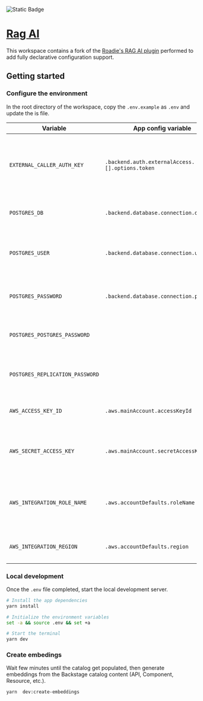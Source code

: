 ![Static Badge](https://img.shields.io/badge/maintenance_status-active-green)

# [Rag AI](https://roadie.io/backstage/plugins/ai-assistant-rag-ai)

This workspace contains a fork of the [Roadie's RAG AI plugin](https://roadie.io/backstage/plugins/ai-assistant-rag-ai) performed to add fully declarative configuration support. 

## Getting started

### Configure the environment

In the root directory of the workspace, copy the `.env.example` as `.env` and update the is file.

| Variable                        | App config variable                             | Description | Default |
| ------------------------------- | ----------------------------------------------- | --- | --- |
| `EXTERNAL_CALLER_AUTH_KEY`      | `.backend.auth.externalAccess.[].options.token` | Access token used to connect to the Backstagte API _(see: [Generate token](https://backstage.io/docs/auth/service-to-service-auth/#legacy-tokens))_ | `nil` |
| `POSTGRES_DB`                   | `.backend.database.connection.database`         | Name of the PostgreSQL database | `postgres` |
| `POSTGRES_USER`                 | `.backend.database.connection.user`             | Name of the user to connect to the PostgreSQL database | `backstage` |
| `POSTGRES_PASSWORD`             | `.backend.database.connection.password`         | Password for the PostgreSQL `postgres` user | `nil` |
| `POSTGRES_POSTGRES_PASSWORD`    |                                                 | Password of the default `postgres` admin user | `nil` |
| `POSTGRES_REPLICATION_PASSWORD` |                                                 | Password for the PostgreSQL replication user | `nil` |
| `AWS_ACCESS_KEY_ID`             | `.aws.mainAccount.accessKeyId`                  | **Optional**: Identifier of the AWS access key | `nil` |
| `AWS_SECRET_ACCESS_KEY`         | `.aws.mainAccount.secretAccessKey`              | **Optional**: Secret associated to the the AWS access key | `nil` |
| `AWS_INTEGRATION_ROLE_NAME`     | `.aws.accountDefaults.roleName`                 | **Optional**: Name of the IAM used to connect to Amazon Bedrock | `nil` |
| `AWS_INTEGRATION_REGION`        | `.aws.accountDefaults.region`                   | **Optional**: AWS region to connect to | `us-east-1` |

### Local development

Once the `.env` file completed, start the local development server.

```sh
# Install the app dependencies
yarn install

# Initialize the environment variables
set -a && source .env && set +a

# Start the terminal
yarn dev
```

### Create embedings

Wait few minutes until the catalog get populated, then generate embeddings from the Backstage catalog content (API, Component, Resource, etc.).

```sh
yarn  dev:create-embeddings
```
